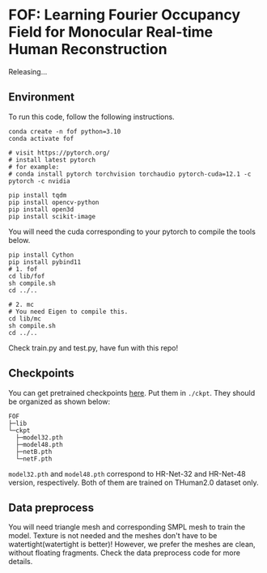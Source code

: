 # FOF: Learning Fourier Occupancy Field for Monocular Real-time Human Reconstruction

Releasing...

## Environment
To run this code, follow the following instructions.
```
conda create -n fof python=3.10
conda activate fof

# visit https://pytorch.org/
# install latest pytorch
# for example:
# conda install pytorch torchvision torchaudio pytorch-cuda=12.1 -c pytorch -c nvidia

pip install tqdm
pip install opencv-python
pip install open3d
pip install scikit-image
```


You will need the cuda corresponding to your pytorch to compile the tools below. 
```
pip install Cython
pip install pybind11
# 1. fof
cd lib/fof
sh compile.sh
cd ../..

# 2. mc
# You need Eigen to compile this.
cd lib/mc
sh compile.sh
cd ../..
```
Check train.py and test.py, have fun with this repo!
## Checkpoints
You can get pretrained checkpoints [here](https://drive.google.com/drive/folders/1ocS0YND9vtdFN8Z99BoUdPu-ktSUwt5x?usp=sharing).
Put them in ```./ckpt```.  They should be organized as shown below:
```
FOF
├─lib
└─ckpt
  ├─model32.pth
  ├─model48.pth
  ├─netB.pth
  └─netF.pth
```
```model32.pth``` and ```model48.pth``` correspond to HR-Net-32 and HR-Net-48 version, respectively. Both of them are trained on THuman2.0 dataset only.

## Data preprocess
You will need triangle mesh and corresponding SMPL mesh to train the model. Texture is not needed and the meshes don't have to be watertight(watertight is better)! However, we prefer the meshes are clean, without floating fragments. Check the data preprocess code for more details.
